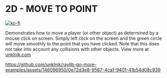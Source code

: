 
# 2D - MOVE TO POINT

[![ko-fi](https://ko-fi.com/img/githubbutton_sm.svg)](https://ko-fi.com/E1E5YOJH1)

Demonstrates how to move a player (or other object) as determined by a mouse click on screen. Simply left click on the screen and the green circle will move smoothly to the point that you have clicked. Note that this does not take into account any collisions with other objects. View more at [unklnik.com](https://unklnik.com/posts/2d-move-to-point/)

https://github.com/unklnik/raylib-go-more-examples/assets/146096950/0e72d3e8-9567-4ca1-9401-41b54d08c939
